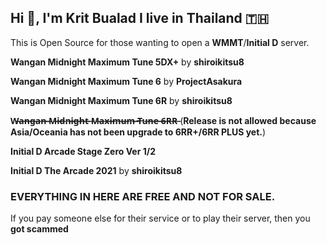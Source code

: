 ## Hi 👋, I'm Krit Bualad I live in Thailand 🇹🇭

This is Open Source for those wanting to open a **WMMT**/**Initial D** server.

**Wangan Midnight Maximum Tune 5DX+** by **shiroikitsu8**

**Wangan Midnight Maximum Tune 6** by **ProjectAsakura**

**Wangan Midnight Maximum Tune 6R** by **shiroikitsu8**

**W̶a̶n̶g̶a̶n̶ ̶M̶i̶d̶n̶i̶g̶h̶t̶ ̶M̶a̶x̶i̶m̶u̶m̶ ̶T̶u̶n̶e̶ ̶6̶R̶R̶** (**Release is not allowed because Asia/Oceania has not been upgrade to 6RR+/6RR PLUS yet.**)

**Initial D Arcade Stage Zero Ver 1/2** 

**Initial D The Arcade 2021** by **shiroikitsu8**

<h3>EVERYTHING IN HERE ARE FREE AND NOT FOR SALE.</h3>
<div>If you pay someone else for their service or to play their server, then you <b>got scammed</b></div>
